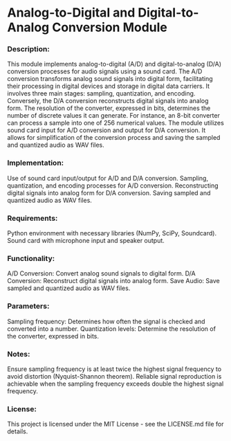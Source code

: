 # Analog-to-Digital and Digital-to-Analog Conversion Module

### Description:
This module implements analog-to-digital (A/D) and digital-to-analog (D/A) conversion processes for audio signals using a sound card. The A/D conversion transforms analog sound signals into digital form, facilitating their processing in digital devices and storage in digital data carriers. It involves three main stages: sampling, quantization, and encoding. Conversely, the D/A conversion reconstructs digital signals into analog form. The resolution of the converter, expressed in bits, determines the number of discrete values it can generate. For instance, an 8-bit converter can process a sample into one of 256 numerical values. The module utilizes sound card input for A/D conversion and output for D/A conversion. It allows for simplification of the conversion process and saving the sampled and quantized audio as WAV files.

### Implementation:

Use of sound card input/output for A/D and D/A conversion.
Sampling, quantization, and encoding processes for A/D conversion.
Reconstructing digital signals into analog form for D/A conversion.
Saving sampled and quantized audio as WAV files.
### Requirements:

Python environment with necessary libraries (NumPy, SciPy, Soundcard).
Sound card with microphone input and speaker output.
### Functionality:

A/D Conversion: Convert analog sound signals to digital form.
D/A Conversion: Reconstruct digital signals into analog form.
Save Audio: Save sampled and quantized audio as WAV files.
### Parameters:

Sampling frequency: Determines how often the signal is checked and converted into a number.
Quantization levels: Determine the resolution of the converter, expressed in bits.
### Notes:

Ensure sampling frequency is at least twice the highest signal frequency to avoid distortion (Nyquist-Shannon theorem).
Reliable signal reproduction is achievable when the sampling frequency exceeds double the highest signal frequency.

### License:
This project is licensed under the MIT License - see the LICENSE.md file for details.
